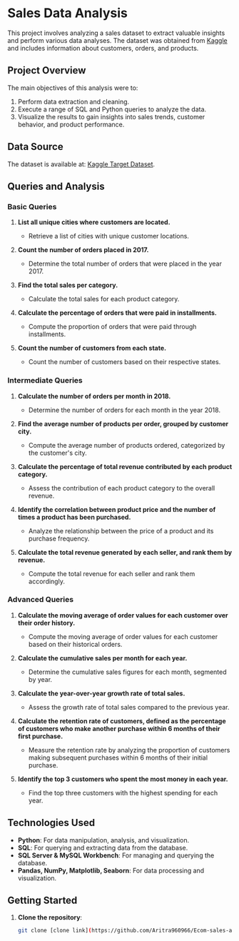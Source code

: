 # Sales Data Analysis

This project involves analyzing a sales dataset to extract valuable insights and perform various data analyses. The dataset was obtained from [Kaggle](https://www.kaggle.com/datasets/devarajv88/target-dataset?select=products.csv) and includes information about customers, orders, and products.

## Project Overview

The main objectives of this analysis were to:

1. Perform data extraction and cleaning.
2. Execute a range of SQL and Python queries to analyze the data.
3. Visualize the results to gain insights into sales trends, customer behavior, and product performance.

## Data Source

The dataset is available at: [Kaggle Target Dataset](https://www.kaggle.com/datasets/devarajv88/target-dataset?select=products.csv).

## Queries and Analysis

### Basic Queries

1. **List all unique cities where customers are located.**
   - Retrieve a list of cities with unique customer locations.

2. **Count the number of orders placed in 2017.**
   - Determine the total number of orders that were placed in the year 2017.

3. **Find the total sales per category.**
   - Calculate the total sales for each product category.

4. **Calculate the percentage of orders that were paid in installments.**
   - Compute the proportion of orders that were paid through installments.

5. **Count the number of customers from each state.**
   - Count the number of customers based on their respective states.

### Intermediate Queries

1. **Calculate the number of orders per month in 2018.**
   - Determine the number of orders for each month in the year 2018.

2. **Find the average number of products per order, grouped by customer city.**
   - Compute the average number of products ordered, categorized by the customer's city.

3. **Calculate the percentage of total revenue contributed by each product category.**
   - Assess the contribution of each product category to the overall revenue.

4. **Identify the correlation between product price and the number of times a product has been purchased.**
   - Analyze the relationship between the price of a product and its purchase frequency.

5. **Calculate the total revenue generated by each seller, and rank them by revenue.**
   - Compute the total revenue for each seller and rank them accordingly.

### Advanced Queries

1. **Calculate the moving average of order values for each customer over their order history.**
   - Compute the moving average of order values for each customer based on their historical orders.

2. **Calculate the cumulative sales per month for each year.**
   - Determine the cumulative sales figures for each month, segmented by year.

3. **Calculate the year-over-year growth rate of total sales.**
   - Assess the growth rate of total sales compared to the previous year.

4. **Calculate the retention rate of customers, defined as the percentage of customers who make another purchase within 6 months of their first purchase.**
   - Measure the retention rate by analyzing the proportion of customers making subsequent purchases within 6 months of their initial purchase.

5. **Identify the top 3 customers who spent the most money in each year.**
   - Find the top three customers with the highest spending for each year.

## Technologies Used

- **Python**: For data manipulation, analysis, and visualization.
- **SQL**: For querying and extracting data from the database.
- **SQL Server & MySQL Workbench**: For managing and querying the database.
- **Pandas, NumPy, Matplotlib, Seaborn**: For data processing and visualization.

## Getting Started

1. **Clone the repository**:
   ```bash
   git clone [clone link](https://github.com/Aritra960966/Ecom-sales-analysis)
